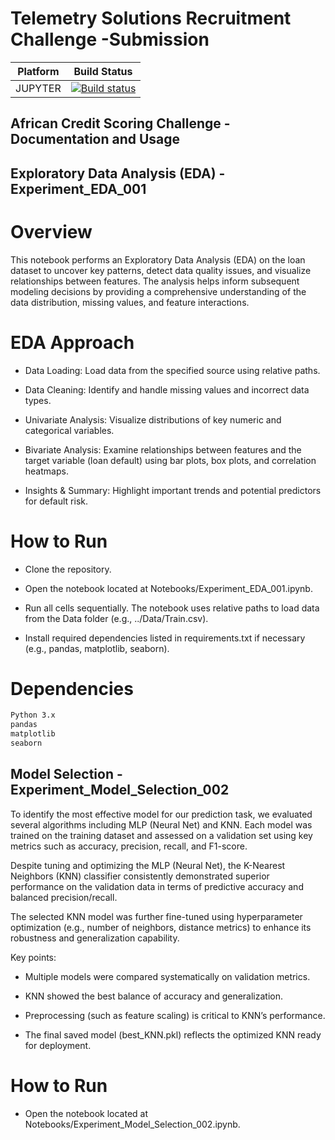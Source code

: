 # Telemetry Solutions Recruitment Challenge -Submission
Platform | Build Status |
-------- | ------------ |
JUPYTER| [![Build status](https://ci.appveyor.com/api/projects/status/swutsp1bjcc56q64/branch/master?svg=true)](https://ci.appveyor.com/project/ddiakopoulos/hand-tracking-samples/branch/master)

## African Credit Scoring Challenge - Documentation and Usage

## Exploratory Data Analysis (EDA) - Experiment_EDA_001
# Overview
This notebook performs an Exploratory Data Analysis (EDA) on the loan dataset to uncover key patterns, detect data quality issues, and visualize relationships between features. The analysis helps inform subsequent modeling decisions by providing a comprehensive understanding of the data distribution, missing values, and feature interactions.

# EDA Approach
* Data Loading: Load data from the specified source using relative paths.

* Data Cleaning: Identify and handle missing values and incorrect data types.

* Univariate Analysis: Visualize distributions of key numeric and categorical variables.

* Bivariate Analysis: Examine relationships between features and the target variable (loan default) using bar plots, box plots, and correlation heatmaps.

* Insights & Summary: Highlight important trends and potential predictors for default risk.

# How to Run
* Clone the repository.

* Open the notebook located at Notebooks/Experiment_EDA_001.ipynb.

* Run all cells sequentially. The notebook uses relative paths to load data from the Data folder (e.g., ../Data/Train.csv).

* Install required dependencies listed in requirements.txt if necessary (e.g., pandas, matplotlib, seaborn).

# Dependencies
```bash
Python 3.x
pandas
matplotlib
seaborn
```
## Model Selection - Experiment_Model_Selection_002
To identify the most effective model for our prediction task, we evaluated several algorithms including MLP (Neural Net) and KNN. Each model was trained on the training dataset and assessed on a validation set using key metrics such as accuracy, precision, recall, and F1-score.

Despite tuning and optimizing the MLP (Neural Net), the K-Nearest Neighbors (KNN) classifier consistently demonstrated superior performance on the validation data in terms of predictive accuracy and balanced precision/recall.

The selected KNN model was further fine-tuned using hyperparameter optimization (e.g., number of neighbors, distance metrics) to enhance its robustness and generalization capability.

Key points:

* Multiple models were compared systematically on validation metrics.

* KNN showed the best balance of accuracy and generalization.

* Preprocessing (such as feature scaling) is critical to KNN’s performance.

* The final saved model (best_KNN.pkl) reflects the optimized KNN ready for deployment.

# How to Run
* Open the notebook located at Notebooks/Experiment_Model_Selection_002.ipynb.



